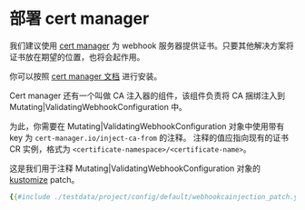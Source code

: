 # 部署 cert manager

我们建议使用 [cert manager](https://github.com/jetstack/cert-manager) 为 webhook 服务器提供证书。只要其他解决方案将证书放在期望的位置，也将会起作用。

你可以按照 [cert manager 文档](https://docs.cert-manager.io/en/latest/getting-started/install/kubernetes.html) 进行安装。

Cert manager 还有一个叫做 CA 注入器的组件，该组件负责将 CA 捆绑注入到 Mutating|ValidatingWebhookConfiguration 中。

为此，你需要在 Mutating|ValidatingWebhookConfiguration 对象中使用带有 key 为 `cert-manager.io/inject-ca-from` 的注释。
注释的值应指向现有的证书 CR 实例，格式为 `<certificate-namespace>/<certificate-name>`。

这是我们用于注释 Mutating|ValidatingWebhookConfiguration 对象的 [kustomize](https://github.com/kubernetes-sigs/kustomize) patch。
```yaml
{{#include ./testdata/project/config/default/webhookcainjection_patch.yaml}}
```
